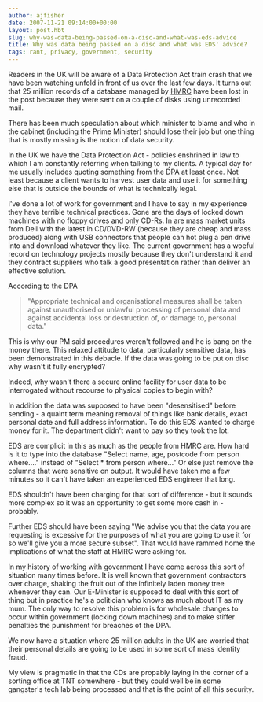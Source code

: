 ```yaml
---
author: ajfisher
date: 2007-11-21 09:14:00+00:00
layout: post.hbt
slug: why-was-data-being-passed-on-a-disc-and-what-was-eds-advice
title: Why was data being passed on a disc and what was EDS' advice?
tags: rant, privacy, government, security
---
```


Readers in the UK will be aware of a Data Protection Act train crash that we have been watching unfold in front of us over the last few days. It turns out that 25 million records of a database managed by [HMRC](http://www.hmrc.gov.uk/) have been lost in the post because they were sent on a couple of disks using unrecorded mail.

There has been much speculation about which minister to blame and who in the cabinet (including the Prime Minister) should lose their job but one thing that is mostly missing is the notion of data security.

In the UK we have the Data Protection Act - policies enshrined in law to which I am constantly referring when talking to my clients. A typical day for me usually includes quoting something from the DPA at least once. Not least because a client wants to harvest user data and use it for something else that is outside the bounds of what is technically legal.

I've done a lot of work for government and I have to say in my experience they have terrible technical practices. Gone are the days of locked down machines with no floppy drives and only CD-Rs. In are mass market units from Dell with the latest in CD/DVD-RW (because they are cheap and mass produced) along with USB connectors that people can hot plug a pen drive into and download whatever they like. The current government has a woeful record on technology projects mostly because they don't understand it and they contract suppliers who talk a good presentation rather than deliver an effective solution.

According to the DPA

>"Appropriate technical and organisational measures shall be taken against unauthorised or unlawful processing of personal data and against accidental loss or destruction of, or damage to, personal data."

This is why our PM said procedures weren't followed and he is bang on the money there. This relaxed attitude to data, particularly sensitive data, has been demonstrated in this debacle. If the data was going to be put on disc why wasn't it fully encrypted?

Indeed, why wasn't there a secure online facility for user data to be interrogated without recourse to physical copies to begin with?

In addition the data was supposed to have been "desensitised" before sending - a quaint term meaning removal of things like bank details, exact personal date and full address information. To do this EDS wanted to charge money for it. The department didn't want to pay so they took the lot.

EDS are complicit in this as much as the people from HMRC are. How hard is it to type into the database "Select name, age, postcode from person where...." instead of "Select * from person where..." Or else just remove the columns that were sensitive on output. It would have taken me a few minutes so it can't have taken an experienced EDS engineer that long.

EDS shouldn't have been charging for that sort of difference - but it sounds more complex so it was an opportunity to get some more cash in - probably.

Further EDS should have been saying "We advise you that the data you are requesting is excessive for the purposes of what you are going to use it for so we'll give you a more secure subset". That would have rammed home the implications of what the staff at HMRC were asking for.

In my history of working with government I have come across this sort of situation many times before. It is well known that government contractors over charge, shaking the fruit out of the infinitely laden money tree whenever they can. Our E-Minister is supposed to deal with this sort of thing but in practice he's a politician who knows as much about IT as my mum. The only way to resolve this problem is for wholesale changes to occur within government (locking down machines) and to make stiffer penalties the punishment for breaches of the DPA.

We now have a situation where 25 million adults in the UK are worried that their personal details are going to be used in some sort of mass identity fraud.

My view is pragmatic in that the CDs are propably laying in the corner of a sorting office at TNT somewhere - but they could well be in some gangster's tech lab being processed and that is the point of all this security.
